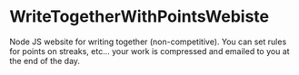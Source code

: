 # WriteTogetherWithPointsWebiste
Node JS website for writing together (non-competitive). You can set rules for points on streaks, etc... your work is compressed and emailed to you at the end of the day.
